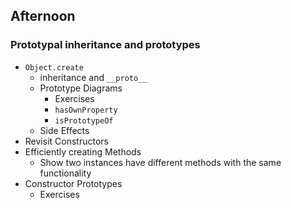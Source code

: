 ## Afternoon
### Prototypal inheritance and prototypes
  * `Object.create`
    * inheritance and `__proto__`
    * Prototype Diagrams
      * Exercises
      * `hasOwnProperty`
      * `isPrototypeOf`
    * Side Effects
  * Revisit Constructors
  * Efficiently creating Methods
    * Show two instances have different methods with the same functionality
  * Constructor Prototypes
    * Exercises
